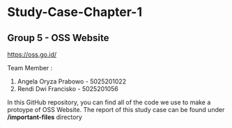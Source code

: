 # Study-Case-Chapter-1


## Group 5 - OSS Website
https://oss.go.id/

Team Member :
1. Angela Oryza Prabowo - 5025201022
2. Rendi Dwi Francisko - 5025201056

In this GitHub repository, you can find all of the code we use to make a protoype of OSS Website. The report of this study case can be found under **/important-files** directory
